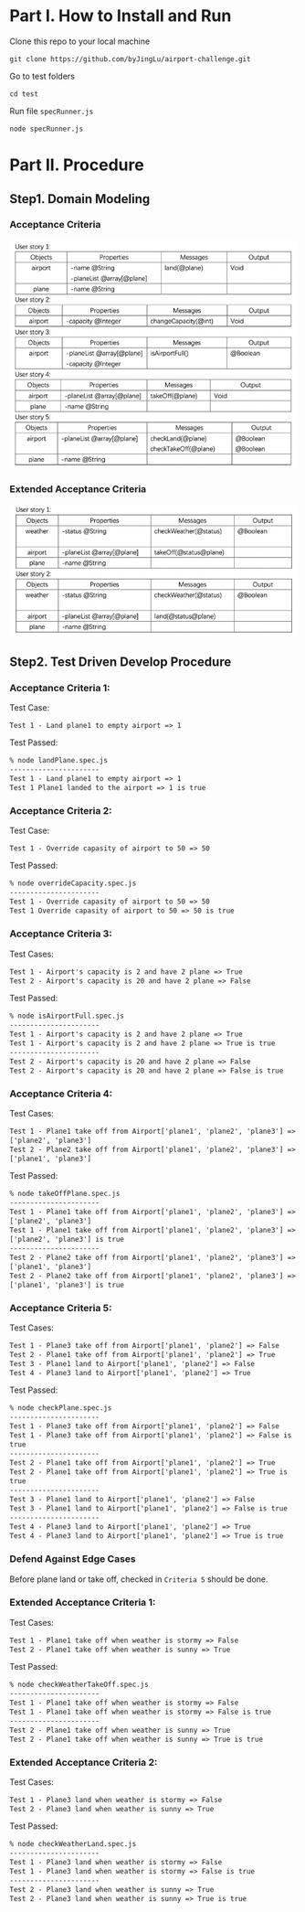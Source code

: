 # Part I. How to Install and Run
 Clone this repo to your local machine
 ```
 git clone https://github.com/byJingLu/airport-challenge.git
 ```
 Go to test folders
 ```
 cd test
 ```
 Run file `specRunner.js`
 ```
 node specRunner.js
 ```
 

# Part II. Procedure
## Step1. Domain Modeling
### Acceptance Criteria
![](/image/DomainModel1.png)
### Extended Acceptance Criteria
![](/image/DomainModel2.png)
## Step2. Test Driven Develop Procedure
### Acceptance Criteria 1:
Test Case:
```
Test 1 - Land plane1 to empty airport => 1
```
Test Passed:
```
% node landPlane.spec.js
----------------------
Test 1 - Land plane1 to empty airport => 1
Test 1 Plane1 landed to the airport => 1 is true
```
### Acceptance Criteria 2:
Test Case:
```
Test 1 - Override capasity of airport to 50 => 50
```
Test Passed:
```
% node overrideCapacity.spec.js
----------------------
Test 1 - Override capasity of airport to 50 => 50
Test 1 Override capasity of airport to 50 => 50 is true
```
### Acceptance Criteria 3:
Test Cases:
```
Test 1 - Airport's capacity is 2 and have 2 plane => True
Test 2 - Airport's capacity is 20 and have 2 plane => False
```
Test Passed:
```
% node isAirportFull.spec.js
----------------------
Test 1 - Airport's capacity is 2 and have 2 plane => True
Test 1 - Airport's capacity is 2 and have 2 plane => True is true
----------------------
Test 2 - Airport's capacity is 20 and have 2 plane => False
Test 2 - Airport's capacity is 20 and have 2 plane => False is true
```
### Acceptance Criteria 4:
Test Cases:
```
Test 1 - Plane1 take off from Airport['plane1', 'plane2', 'plane3'] => ['plane2', 'plane3']
Test 2 - Plane2 take off from Airport['plane1', 'plane2', 'plane3'] => ['plane1', 'plane3']
```
Test Passed:
```
% node takeOffPlane.spec.js
----------------------
Test 1 - Plane1 take off from Airport['plane1', 'plane2', 'plane3'] => ['plane2', 'plane3']
Test 1 - Plane1 take off from Airport['plane1', 'plane2', 'plane3'] => ['plane2', 'plane3'] is true
----------------------
Test 2 - Plane2 take off from Airport['plane1', 'plane2', 'plane3'] => ['plane1', 'plane3']
Test 2 - Plane2 take off from Airport['plane1', 'plane2', 'plane3'] => ['plane1', 'plane3'] is true
```
### Acceptance Criteria 5:
Test Cases:
```
Test 1 - Plane3 take off from Airport['plane1', 'plane2'] => False
Test 2 - Plane1 take off from Airport['plane1', 'plane2'] => True
Test 3 - Plane1 land to Airport['plane1', 'plane2'] => False
Test 4 - Plane3 land to Airport['plane1', 'plane2'] => True
```
Test Passed:
```
% node checkPlane.spec.js
----------------------
Test 1 - Plane3 take off from Airport['plane1', 'plane2'] => False
Test 1 - Plane3 take off from Airport['plane1', 'plane2'] => False is true
----------------------
Test 2 - Plane1 take off from Airport['plane1', 'plane2'] => True
Test 2 - Plane1 take off from Airport['plane1', 'plane2'] => True is true
----------------------
Test 3 - Plane1 land to Airport['plane1', 'plane2'] => False
Test 3 - Plane1 land to Airport['plane1', 'plane2'] => False is true
----------------------
Test 4 - Plane3 land to Airport['plane1', 'plane2'] => True
Test 4 - Plane3 land to Airport['plane1', 'plane2'] => True is true
```
### Defend Against Edge Cases  
Before plane land or take off, checked in `Criteria 5` should be done.

### Extended Acceptance Criteria 1:
Test Cases:
```
Test 1 - Plane1 take off when weather is stormy => False
Test 2 - Plane1 take off when weather is sunny => True
```
Test Passed:
```
% node checkWeatherTakeOff.spec.js
----------------------
Test 1 - Plane1 take off when weather is stormy => False
Test 1 - Plane1 take off when weather is stormy => False is true
----------------------
Test 2 - Plane1 take off when weather is sunny => True
Test 2 - Plane1 take off when weather is sunny => True is true
```
### Extended Acceptance Criteria 2:
Test Cases:
```
Test 1 - Plane3 land when weather is stormy => False
Test 2 - Plane3 land when weather is sunny => True
```
Test Passed:
```
% node checkWeatherLand.spec.js
----------------------
Test 1 - Plane3 land when weather is stormy => False
Test 1 - Plane3 land when weather is stormy => False is true
----------------------
Test 2 - Plane3 land when weather is sunny => True
Test 2 - Plane3 land when weather is sunny => True is true
```
